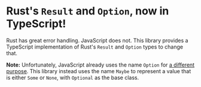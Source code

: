 # Rust's `Result` and `Option`, now in TypeScript!

Rust has great error handling. JavaScript does not. This library provides a TypeScript implementation of Rust's `Result` and `Option` types to change that.

**Note:** Unfortunately, JavaScript already uses the name `Option` for [a different purpose](https://developer.mozilla.org/en-US/docs/Web/API/HTMLOptionElement/Option). This library instead uses the name `Maybe` to represent a value that is either `Some` or `None`, with `Optional` as the base class.
